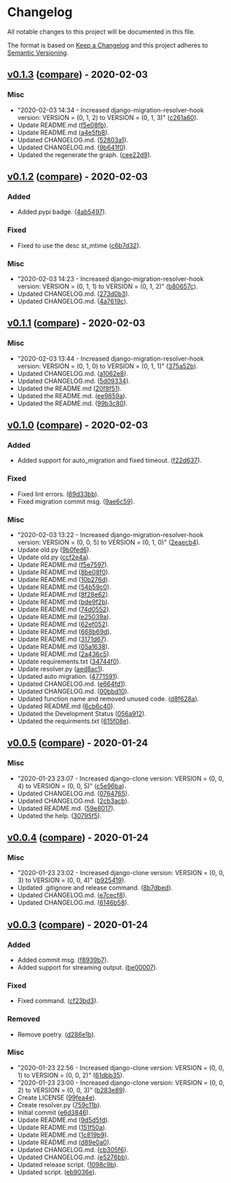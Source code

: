 # Changelog
All notable changes to this project will be documented in this file.

The format is based on [Keep a Changelog](http://keepachangelog.com/en/1.0.0/)
and this project adheres to [Semantic Versioning](http://semver.org/spec/v2.0.0.html).

## [v0.1.3](https://github.com/jackton1/django-migration-resolver-hook/releases/tag/v0.1.3) ([compare](https://github.com/jackton1/django-migration-resolver-hook/compare/v0.1.2...v0.1.3)) - 2020-02-03

### Misc
- "2020-02-03 14:34 - Increased django-migration-resolver-hook version: VERSION = (0, 1, 2) to VERSION = (0, 1, 3)" ([c261a60](https://github.com/jackton1/django-migration-resolver-hook/commit/c261a60787a242adfde6e876a37667d7c5bbb4d5)).
- Update README.md ([f5e08fb](https://github.com/jackton1/django-migration-resolver-hook/commit/f5e08fb8c1e79a0e73dbd047e8a4e1368e311bd4)).
- Update README.md ([a4e5fb8](https://github.com/jackton1/django-migration-resolver-hook/commit/a4e5fb80fbb2cf9cf65d72f820157df309ac29f0)).
- Updated CHANGELOG.md. ([52803a1](https://github.com/jackton1/django-migration-resolver-hook/commit/52803a1b49ad5bb05ac1d726eeb6cbb75cb612f2)).
- Updated CHANGELOG.md. ([9b641f0](https://github.com/jackton1/django-migration-resolver-hook/commit/9b641f05e7787b6dd6720624a18df9a1715b3934)).
- Updated the regenerate the graph. ([cee22d9](https://github.com/jackton1/django-migration-resolver-hook/commit/cee22d9215317a7b2865eb064e8fb9c80c9308d5)).


## [v0.1.2](https://github.com/jackton1/django-migration-resolver-hook/releases/tag/v0.1.2) ([compare](https://github.com/jackton1/django-migration-resolver-hook/compare/v0.1.1...v0.1.2)) - 2020-02-03

### Added
- Added pypi badge. ([4ab5497](https://github.com/jackton1/django-migration-resolver-hook/commit/4ab54974235f72c8152685d82363ce55e365f075)).

### Fixed
- Fixed to use the desc st_mtime ([c6b7d32](https://github.com/jackton1/django-migration-resolver-hook/commit/c6b7d321d5aae2f6fab8327266f2989ef906a85e)).

### Misc
- "2020-02-03 14:23 - Increased django-migration-resolver-hook version: VERSION = (0, 1, 1) to VERSION = (0, 1, 2)" ([b80657c](https://github.com/jackton1/django-migration-resolver-hook/commit/b80657caf52b94b8f3caf699592cc96748fbbdf1)).
- Updated CHANGELOG.md. ([273d0b3](https://github.com/jackton1/django-migration-resolver-hook/commit/273d0b39eedb7418c33dcb802268f50595b49759)).
- Updated CHANGELOG.md. ([4a7619c](https://github.com/jackton1/django-migration-resolver-hook/commit/4a7619c163a05c19a2a2370bedd3febd261ea308)).


## [v0.1.1](https://github.com/jackton1/django-migration-resolver-hook/releases/tag/v0.1.1) ([compare](https://github.com/jackton1/django-migration-resolver-hook/compare/v0.1.0...v0.1.1)) - 2020-02-03

### Misc
- "2020-02-03 13:44 - Increased django-migration-resolver-hook version: VERSION = (0, 1, 0) to VERSION = (0, 1, 1)" ([375a52b](https://github.com/jackton1/django-migration-resolver-hook/commit/375a52b5730c3d3ef90bf829ff4583953e5c0f54)).
- Updated CHANGELOG.md. ([a1062e8](https://github.com/jackton1/django-migration-resolver-hook/commit/a1062e8defd8e145b1c0c2f004019d99470764ba)).
- Updated CHANGELOG.md. ([5d09334](https://github.com/jackton1/django-migration-resolver-hook/commit/5d09334af77daa60c0ec71435472346bce1af2cf)).
- Updated the README.md ([20f8f51](https://github.com/jackton1/django-migration-resolver-hook/commit/20f8f51088a88cb7cf1a16942231fbf43b1f4a00)).
- Updated the README.md. ([ee9859a](https://github.com/jackton1/django-migration-resolver-hook/commit/ee9859addb884af57f20c08954f85549bf12a539)).
- Updated the README.md. ([99b3c80](https://github.com/jackton1/django-migration-resolver-hook/commit/99b3c80ce9473af0645d8216d64700b8e9bd5095)).


## [v0.1.0](https://github.com/jackton1/django-migration-resolver-hook/releases/tag/v0.1.0) ([compare](https://github.com/jackton1/django-migration-resolver-hook/compare/v0.0.5...v0.1.0)) - 2020-02-03

### Added
- Added support for auto_migration and fixed timeout. ([f22d637](https://github.com/jackton1/django-migration-resolver-hook/commit/f22d637cd7611558335995a8648d24eb95d09906)).

### Fixed
- Fixed lint errors. ([69d33bb](https://github.com/jackton1/django-migration-resolver-hook/commit/69d33bbb049745d6bcab729ab857ed44de482eae)).
- Fixed migration commit msg. ([9ae6c59](https://github.com/jackton1/django-migration-resolver-hook/commit/9ae6c59a2f545adb0764cc7f33de0c9fae3cc7c4)).

### Misc
- "2020-02-03 13:22 - Increased django-migration-resolver-hook version: VERSION = (0, 0, 5) to VERSION = (0, 1, 0)" ([2eaecb4](https://github.com/jackton1/django-migration-resolver-hook/commit/2eaecb4b93f46a5cfbf330142c2a33df27fc3ffd)).
- Update old.py ([9b0fed6](https://github.com/jackton1/django-migration-resolver-hook/commit/9b0fed640e677495e75d1843c6a27ce0c5b4891e)).
- Update old.py ([ccf2e4a](https://github.com/jackton1/django-migration-resolver-hook/commit/ccf2e4afc89031a9fa82ed4b62f0db6fde817116)).
- Update README.md ([f5e7597](https://github.com/jackton1/django-migration-resolver-hook/commit/f5e7597c6673b4d5aae017ce7d28488144f3b38f)).
- Update README.md ([8be08f0](https://github.com/jackton1/django-migration-resolver-hook/commit/8be08f0d37503e93a26d1f314f10d9358c10fb5e)).
- Update README.md ([10b276d](https://github.com/jackton1/django-migration-resolver-hook/commit/10b276d124903ae7a868e2c6998f7c17e8f03ee8)).
- Update README.md ([54b59c0](https://github.com/jackton1/django-migration-resolver-hook/commit/54b59c0eae7ba6de0cb6c7cab85ce8a9189c825e)).
- Update README.md ([8f28e62](https://github.com/jackton1/django-migration-resolver-hook/commit/8f28e62708d9887267f39766e407f9094a61da97)).
- Update README.md ([bde9f2b](https://github.com/jackton1/django-migration-resolver-hook/commit/bde9f2b14ec1951ceaa146169aaca1bd594e90b1)).
- Update README.md ([74d0552](https://github.com/jackton1/django-migration-resolver-hook/commit/74d0552884915d0160214cec30afd04e4b0bd650)).
- Update README.md ([e25039a](https://github.com/jackton1/django-migration-resolver-hook/commit/e25039a7fc65a8191c61d3025244871389ae10e6)).
- Update README.md ([62ef052](https://github.com/jackton1/django-migration-resolver-hook/commit/62ef052b073d33e7c8e0e8165c71fada1cb85858)).
- Update README.md ([668b69d](https://github.com/jackton1/django-migration-resolver-hook/commit/668b69d4ff29f5cd0528e0de8a2ff821798a47b2)).
- Update README.md ([3171d67](https://github.com/jackton1/django-migration-resolver-hook/commit/3171d677bffbfa5b0b56eaef946ac60512063e1e)).
- Update README.md ([05a1638](https://github.com/jackton1/django-migration-resolver-hook/commit/05a1638b7f5ea28d7932c4e6b0ce2bf22c1b8335)).
- Update README.md ([2a436c5](https://github.com/jackton1/django-migration-resolver-hook/commit/2a436c5de4ef3cc864f85bec7b49fe0bbc3eed4a)).
- Update requirements.txt ([34744f0](https://github.com/jackton1/django-migration-resolver-hook/commit/34744f011c3dab1275b898f93af5e23885c8b386)).
- Update resolver.py ([aed8ac1](https://github.com/jackton1/django-migration-resolver-hook/commit/aed8ac1dbe2586b1fa381eac8162bd7b7779d654)).
- Updated auto migration. ([4771591](https://github.com/jackton1/django-migration-resolver-hook/commit/4771591ebb804ffc3adaa23b52aeb785a60b1471)).
- Updated CHANGELOG.md. ([e664fd1](https://github.com/jackton1/django-migration-resolver-hook/commit/e664fd1248ed9fd91070a32b94f572336c98ced4)).
- Updated CHANGELOG.md. ([00bbd10](https://github.com/jackton1/django-migration-resolver-hook/commit/00bbd1058c47558c63efeb1cb08f94167defe61f)).
- Updated function name and removed unused code. ([d8f628a](https://github.com/jackton1/django-migration-resolver-hook/commit/d8f628aa4876e12a50d268873f25dc31c43da6dd)).
- Updated README.md ([6cb6c40](https://github.com/jackton1/django-migration-resolver-hook/commit/6cb6c4079a43a78b35be9905254b45fd7b0d9f6a)).
- Updated the Development Status ([056a912](https://github.com/jackton1/django-migration-resolver-hook/commit/056a9128f82c02c6e26078d950e272855e29b681)).
- Updated the requirments.txt ([615f08e](https://github.com/jackton1/django-migration-resolver-hook/commit/615f08ef197c77cdc21c4b0865914957f325512e)).


## [v0.0.5](https://github.com/jackton1/django-migration-resolver-hook/releases/tag/v0.0.5) ([compare](https://github.com/jackton1/django-migration-resolver-hook/compare/v0.0.4...v0.0.5)) - 2020-01-24

### Misc
- "2020-01-23 23:07 - Increased django-clone version: VERSION = (0, 0, 4) to VERSION = (0, 0, 5)" ([c5e96ba](https://github.com/jackton1/django-migration-resolver-hook/commit/c5e96ba1fa7a4d3cb403e67e08346e2ae7b89eb7)).
- Updated CHANGELOG.md. ([0764765](https://github.com/jackton1/django-migration-resolver-hook/commit/0764765f206c34e9732815ceb6359acf73ee6e15)).
- Updated CHANGELOG.md. ([2cb3acb](https://github.com/jackton1/django-migration-resolver-hook/commit/2cb3acb00ea6e00b38dc042a8bbaf4e24289f2cb)).
- Updated README.md. ([59e8017](https://github.com/jackton1/django-migration-resolver-hook/commit/59e801725f710f58fc55cd1ea2ea1e54d5aad89b)).
- Updated the help. ([30795f5](https://github.com/jackton1/django-migration-resolver-hook/commit/30795f59ce77968dba9edfcea20b0f2efba16c6e)).


## [v0.0.4](https://github.com/jackton1/django-migration-resolver-hook/releases/tag/v0.0.4) ([compare](https://github.com/jackton1/django-migration-resolver-hook/compare/v0.0.3...v0.0.4)) - 2020-01-24

### Misc
- "2020-01-23 23:02 - Increased django-clone version: VERSION = (0, 0, 3) to VERSION = (0, 0, 4)" ([b925419](https://github.com/jackton1/django-migration-resolver-hook/commit/b9254191acd1ca07d29f4f60f692e6268ff27943)).
- Updated .gitignore and release command. ([8b7dbed](https://github.com/jackton1/django-migration-resolver-hook/commit/8b7dbed30f3a18f940ac5dd76814a5f12f251e4a)).
- Updated CHANGELOG.md. ([e7cecf8](https://github.com/jackton1/django-migration-resolver-hook/commit/e7cecf88db094430f2a86051cae7469766638396)).
- Updated CHANGELOG.md. ([6146b58](https://github.com/jackton1/django-migration-resolver-hook/commit/6146b58bf744f7dd67155b2acc19ab67f8983831)).


## [v0.0.3](https://github.com/jackton1/django-migration-resolver-hook/releases/tag/v0.0.3) ([compare](https://github.com/jackton1/django-migration-resolver-hook/compare/e6d3846d181904cdf6dc8520d507c16d1599a338...v0.0.3)) - 2020-01-24

### Added
- Added commit msg. ([f8939b7](https://github.com/jackton1/django-migration-resolver-hook/commit/f8939b75ec5a3549372fad2edc8ddbdd15634344)).
- Added support for streaming output. ([be00007](https://github.com/jackton1/django-migration-resolver-hook/commit/be000077024afb7d315a75b1e4b523d1d0d9e2e2)).

### Fixed
- Fixed command. ([cf23bd3](https://github.com/jackton1/django-migration-resolver-hook/commit/cf23bd3c284ed8d2e7f4938ebd9f2fc01e51e539)).

### Removed
- Remove poetry. ([d286e1b](https://github.com/jackton1/django-migration-resolver-hook/commit/d286e1b6ff48bbe1e014f19452b63a64b83e15cf)).

### Misc
- "2020-01-23 22:56 - Increased django-clone version: VERSION = (0, 0, 1) to VERSION = (0, 0, 2)" ([61dbb35](https://github.com/jackton1/django-migration-resolver-hook/commit/61dbb3584bd5e047560593b4270004d896321b15)).
- "2020-01-23 23:00 - Increased django-clone version: VERSION = (0, 0, 2) to VERSION = (0, 0, 3)" ([b283e89](https://github.com/jackton1/django-migration-resolver-hook/commit/b283e89132035842ba7e6bdc9fbcb92014ee3fe2)).
- Create LICENSE ([99fea4e](https://github.com/jackton1/django-migration-resolver-hook/commit/99fea4eef04075cec7916ffc086b55f133fab55a)).
- Create resolver.py ([759c11b](https://github.com/jackton1/django-migration-resolver-hook/commit/759c11be244e087f346bbd43b90ed5da2e114bde)).
- Initial commit ([e6d3846](https://github.com/jackton1/django-migration-resolver-hook/commit/e6d3846d181904cdf6dc8520d507c16d1599a338)).
- Update README.md ([9d5d5fd](https://github.com/jackton1/django-migration-resolver-hook/commit/9d5d5fd4118a2eab0b4cbc4a0cabf87a3d183605)).
- Update README.md ([151f50a](https://github.com/jackton1/django-migration-resolver-hook/commit/151f50ad1a09e4c8371058ec38599fee827960b5)).
- Update README.md ([1c819b9](https://github.com/jackton1/django-migration-resolver-hook/commit/1c819b9b7ad53bf9586894217a4052a8eadcdb32)).
- Update README.md ([d89e0a0](https://github.com/jackton1/django-migration-resolver-hook/commit/d89e0a0a0714bb5306679f02d9ae74ece6ba8d8f)).
- Updated CHANGELOG.md. ([cb305f6](https://github.com/jackton1/django-migration-resolver-hook/commit/cb305f652bffe96543e9bede6eae50b099e501e1)).
- Updated CHANGELOG.md. ([e5276bb](https://github.com/jackton1/django-migration-resolver-hook/commit/e5276bb1a2c0d8e66a59e2ac6f55dc0c355d502a)).
- Updated release script. ([1098c9b](https://github.com/jackton1/django-migration-resolver-hook/commit/1098c9b1c520d8d009cbfc555625632f49bb202f)).
- Updated script. ([eb9036e](https://github.com/jackton1/django-migration-resolver-hook/commit/eb9036e6d8f69afafeaeb239aaa13aae3b0876a9)).


